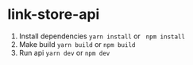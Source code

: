 # link-store-api

1. Install dependencies ```yarn install``` or ``` npm install```
2. Make build ```yarn build``` or ```npm build```
3. Run api ```yarn dev``` or ```npm dev```
